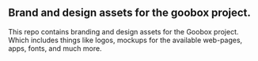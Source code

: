 ## Brand and design assets for the goobox project.



This repo contains branding and design assets for the Goobox project. Which includes things like logos, mockups for the available web-pages, apps, fonts, and much more.
